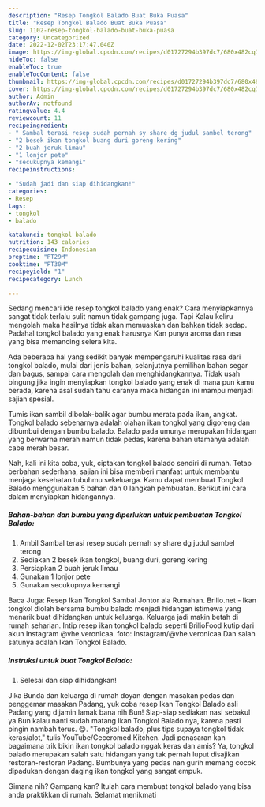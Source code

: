 ```yaml
---
description: "Resep Tongkol Balado Buat Buka Puasa"
title: "Resep Tongkol Balado Buat Buka Puasa"
slug: 1102-resep-tongkol-balado-buat-buka-puasa
category: Uncategorized
date: 2022-12-02T23:17:47.040Z
image: https://img-global.cpcdn.com/recipes/d01727294b397dc7/680x482cq70/tongkol-balado-foto-resep-utama.jpg
hideToc: false
enableToc: true
enableTocContent: false
thumbnail: https://img-global.cpcdn.com/recipes/d01727294b397dc7/680x482cq70/tongkol-balado-foto-resep-utama.jpg
cover: https://img-global.cpcdn.com/recipes/d01727294b397dc7/680x482cq70/tongkol-balado-foto-resep-utama.jpg
author: Admin
authorAv: notfound
ratingvalue: 4.4
reviewcount: 11
recipeingredient:
- " Sambal terasi resep sudah pernah sy share dg judul sambel terong"
- "2 besek ikan tongkol buang duri goreng kering"
- "2 buah jeruk limau"
- "1 lonjor pete"
- "secukupnya kemangi"
recipeinstructions:

- "Sudah jadi dan siap dihidangkan!"
categories:
- Resep
tags:
- tongkol
- balado

katakunci: tongkol balado 
nutrition: 143 calories
recipecuisine: Indonesian
preptime: "PT29M"
cooktime: "PT30M"
recipeyield: "1"
recipecategory: Lunch

---
```



Sedang mencari ide resep tongkol balado yang enak? Cara menyiapkannya sangat tidak terlalu sulit namun tidak gampang juga. Tapi Kalau keliru mengolah maka hasilnya tidak akan memuaskan dan bahkan tidak sedap. Padahal tongkol balado yang enak harusnya Kan punya aroma dan rasa yang bisa memancing selera kita.


Ada beberapa hal yang sedikit banyak mempengaruhi kualitas rasa dari tongkol balado, mulai dari jenis bahan, selanjutnya pemilihan bahan segar dan bagus, sampai cara mengolah dan menghidangkannya. Tidak usah bingung jika ingin menyiapkan tongkol balado yang enak di mana pun kamu berada, karena asal sudah tahu caranya maka hidangan ini mampu menjadi sajian spesial.

Tumis ikan sambil dibolak-balik agar bumbu merata pada ikan, angkat. Tongkol balado sebenarnya adalah olahan ikan tongkol yang digoreng dan dibumbui dengan bumbu balado. Balado pada umunya merupakan hidangan yang berwarna merah namun tidak pedas, karena bahan utamanya adalah cabe merah besar.


Nah, kali ini kita coba, yuk, ciptakan tongkol balado sendiri di rumah. Tetap berbahan sederhana, sajian ini bisa memberi manfaat untuk membantu menjaga kesehatan tubuhmu sekeluarga. Kamu dapat membuat Tongkol Balado menggunakan 5 bahan dan 0 langkah pembuatan. Berikut ini cara dalam menyiapkan hidangannya.

<!--inarticleads1-->

##### Bahan-bahan dan bumbu yang diperlukan untuk pembuatan Tongkol Balado:

1. Ambil  Sambal terasi resep sudah pernah sy share dg judul sambel terong
1. Sediakan 2 besek ikan tongkol, buang duri, goreng kering
1. Persiapkan 2 buah jeruk limau
1. Gunakan 1 lonjor pete
1. Gunakan secukupnya kemangi


Baca Juga: Resep Ikan Tongkol Sambal Jontor ala Rumahan. Brilio.net - Ikan tongkol diolah bersama bumbu balado menjadi hidangan istimewa yang menarik buat dihidangkan untuk keluarga. Keluarga jadi makin betah di rumah seharian. Intip resep ikan tongkol balado seperti BrilioFood kutip dari akun Instagram @vhe.veronicaa. foto: Instagram/@vhe.veronicaa Dan salah satunya adalah Ikan Tongkol Balado. 

<!--inarticleads2-->

##### Instruksi untuk buat Tongkol Balado:


1. Selesai dan siap dihidangkan!

Jika Bunda dan keluarga di rumah doyan dengan masakan pedas dan penggemar masakan Padang, yuk coba resep Ikan Tongkol Balado asli Padang yang dijamin lamak bana nih Bun! Siap-siap sediakan nasi sebakul ya Bun kalau nanti sudah matang Ikan Tongkol Balado nya, karena pasti pingin nambah terus. 😋. &#34;Tongkol balado, plus tips supaya tongkol tidak keras/alot,&#34; tulis YouTube/Ceceromed Kitchen. Jadi penasaran kan bagaimana trik bikin ikan tongkol balado nggak keras dan amis? Ya, tongkol balado merupakan salah satu hidangan yang tak pernah luput disajikan restoran-restoran Padang. Bumbunya yang pedas nan gurih memang cocok dipadukan dengan daging ikan tongkol yang sangat empuk. 

Gimana nih? Gampang kan? Itulah cara membuat tongkol balado yang bisa anda praktikkan di rumah. Selamat menikmati
